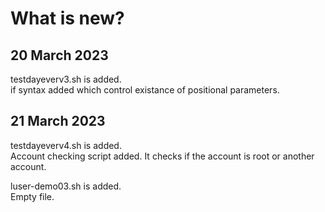# What is new?

## 20 March 2023

testdayeverv3.sh is added.\
if syntax added which control existance of positional parameters.

## 21 March 2023

testdayeverv4.sh is added.\
Account checking script added. It checks if the account is root or another account.

luser-demo03.sh is added.\
Empty file.
